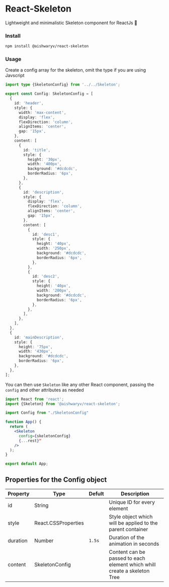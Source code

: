 # React-Skeleton

Lightweight and minimalistic Skeleton component for ReactJs 🎉

### Install

```bash
npm install @aishwaryv/react-skeleton
```

### Usage

Create a config array for the skeleton, omit the type if you are using Javscript

```ts
import type {SkeletonConfig} from '../../Skeleton';

export const Config: SkeletonConfig = [
  {
    id: 'header',
    style: {
      width: 'max-content',
      display: 'flex',
      flexDirection: 'column',
      alignItems: 'center',
      gap: '15px',
    },
    content: [
      {
        id: 'title',
        style: {
          height: '30px',
          width: '400px',
          background: '#dcdcdc',
          borderRadius: '6px',
        },
      },
      {
        id: 'description',
        style: {
          display: 'flex',
          flexDirection: 'column',
          alignItems: 'center',
          gap: '15px',
        },
        content: [
          {
            id: 'desc1',
            style: {
              height: '40px',
              width: '250px',
              background: '#dcdcdc',
              borderRadius: '6px',
            },
          },
          {
            id: 'desc2',
            style: {
              height: '40px',
              width: '200px',
              background: '#dcdcdc',
              borderRadius: '6px',
            },
          },
        ],
      },
    ],
  },
  {
    id: 'mainDescription',
    style: {
      height: '75px',
      width: '430px',
      background: '#dcdcdc',
      borderRadius: '6px',
    },
  },
];
```

You can then use `Skeleton` like any other React component, passing the `config` and other attributes as needed

```jsx
import React from 'react';
import {Skeleton} from '@aishwaryv/react-skeleton';

import Config from "./SkeletonConfig"

function App() {
  return (
    <Skeleton
      config={skeletonConfig}
      {...rest}"
    />
  );
}

export default App;
```

## Properties for the Config object

| Property | Type                | Defult | Description                                                              |
| -------- | ------------------- | ------ | ------------------------------------------------------------------------ |
| id       | String              |        | Unique ID for every element                                              |
| style    | React.CSSProperties |        | Style object which will be applied to the parent container               |
| duration | Number              | `1.5s` | Duration of the animation in seconds                                     |
| content  | SkeletonConfig      |        | Content can be passed to each element which whill create a skeleton Tree |
